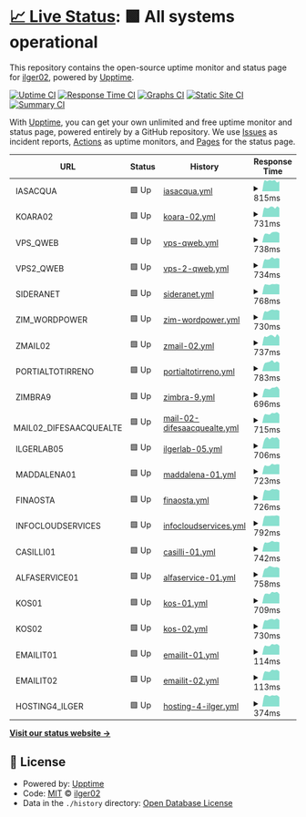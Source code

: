 # [📈 Live Status](https://ilger02.github.io/Uptime): <!--live status--> **🟩 All systems operational**

This repository contains the open-source uptime monitor and status page for [ilger02](https://ilger02.github.io/Uptime), powered by [Upptime](https://github.com/upptime/upptime).

[![Uptime CI](https://github.com/ilger02/Uptime/workflows/Uptime%20CI/badge.svg)](https://github.com/ilger02/Uptime/actions?query=workflow%3A%22Uptime+CI%22)
[![Response Time CI](https://github.com/ilger02/Uptime/workflows/Response%20Time%20CI/badge.svg)](https://github.com/ilger02/Uptime/actions?query=workflow%3A%22Response+Time+CI%22)
[![Graphs CI](https://github.com/ilger02/Uptime/workflows/Graphs%20CI/badge.svg)](https://github.com/ilger02/Uptime/actions?query=workflow%3A%22Graphs+CI%22)
[![Static Site CI](https://github.com/ilger02/Uptime/workflows/Static%20Site%20CI/badge.svg)](https://github.com/ilger02/Uptime/actions?query=workflow%3A%22Static+Site+CI%22)
[![Summary CI](https://github.com/ilger02/Uptime/workflows/Summary%20CI/badge.svg)](https://github.com/ilger02/Uptime/actions?query=workflow%3A%22Summary+CI%22)

With [Upptime](https://upptime.js.org), you can get your own unlimited and free uptime monitor and status page, powered entirely by a GitHub repository. We use [Issues](https://github.com/ilger02/Uptime/issues) as incident reports, [Actions](https://github.com/ilger02/Uptime/actions) as uptime monitors, and [Pages](https://ilger02.github.io/Uptime) for the status page.

<!--start: status pages-->
<!-- This summary is generated by Upptime (https://github.com/upptime/upptime) -->
<!-- Do not edit this manually, your changes will be overwritten -->
<!-- prettier-ignore -->
| URL | Status | History | Response Time | Uptime |
| --- | ------ | ------- | ------------- | ------ |
| <img alt="" src="https://icons.duckduckgo.com/ip3/null.ico" height="13"> IASACQUA | 🟩 Up | [iasacqua.yml](https://github.com/ilger02/Uptime/commits/HEAD/history/iasacqua.yml) | <details><summary><img alt="Response time graph" src="./graphs/iasacqua/response-time-week.png" height="20"> 815ms</summary><br><a href="https://ilger02.github.io/Uptime/history/iasacqua"><img alt="Response time 942" src="https://img.shields.io/endpoint?url=https%3A%2F%2Fraw.githubusercontent.com%2Filger02%2FUptime%2FHEAD%2Fapi%2Fiasacqua%2Fresponse-time.json"></a><br><a href="https://ilger02.github.io/Uptime/history/iasacqua"><img alt="24-hour response time 775" src="https://img.shields.io/endpoint?url=https%3A%2F%2Fraw.githubusercontent.com%2Filger02%2FUptime%2FHEAD%2Fapi%2Fiasacqua%2Fresponse-time-day.json"></a><br><a href="https://ilger02.github.io/Uptime/history/iasacqua"><img alt="7-day response time 815" src="https://img.shields.io/endpoint?url=https%3A%2F%2Fraw.githubusercontent.com%2Filger02%2FUptime%2FHEAD%2Fapi%2Fiasacqua%2Fresponse-time-week.json"></a><br><a href="https://ilger02.github.io/Uptime/history/iasacqua"><img alt="30-day response time 874" src="https://img.shields.io/endpoint?url=https%3A%2F%2Fraw.githubusercontent.com%2Filger02%2FUptime%2FHEAD%2Fapi%2Fiasacqua%2Fresponse-time-month.json"></a><br><a href="https://ilger02.github.io/Uptime/history/iasacqua"><img alt="1-year response time 942" src="https://img.shields.io/endpoint?url=https%3A%2F%2Fraw.githubusercontent.com%2Filger02%2FUptime%2FHEAD%2Fapi%2Fiasacqua%2Fresponse-time-year.json"></a></details> | <details><summary><a href="https://ilger02.github.io/Uptime/history/iasacqua">100.00%</a></summary><a href="https://ilger02.github.io/Uptime/history/iasacqua"><img alt="All-time uptime 99.93%" src="https://img.shields.io/endpoint?url=https%3A%2F%2Fraw.githubusercontent.com%2Filger02%2FUptime%2FHEAD%2Fapi%2Fiasacqua%2Fuptime.json"></a><br><a href="https://ilger02.github.io/Uptime/history/iasacqua"><img alt="24-hour uptime 100.00%" src="https://img.shields.io/endpoint?url=https%3A%2F%2Fraw.githubusercontent.com%2Filger02%2FUptime%2FHEAD%2Fapi%2Fiasacqua%2Fuptime-day.json"></a><br><a href="https://ilger02.github.io/Uptime/history/iasacqua"><img alt="7-day uptime 100.00%" src="https://img.shields.io/endpoint?url=https%3A%2F%2Fraw.githubusercontent.com%2Filger02%2FUptime%2FHEAD%2Fapi%2Fiasacqua%2Fuptime-week.json"></a><br><a href="https://ilger02.github.io/Uptime/history/iasacqua"><img alt="30-day uptime 99.55%" src="https://img.shields.io/endpoint?url=https%3A%2F%2Fraw.githubusercontent.com%2Filger02%2FUptime%2FHEAD%2Fapi%2Fiasacqua%2Fuptime-month.json"></a><br><a href="https://ilger02.github.io/Uptime/history/iasacqua"><img alt="1-year uptime 99.93%" src="https://img.shields.io/endpoint?url=https%3A%2F%2Fraw.githubusercontent.com%2Filger02%2FUptime%2FHEAD%2Fapi%2Fiasacqua%2Fuptime-year.json"></a></details>
| <img alt="" src="https://icons.duckduckgo.com/ip3/null.ico" height="13"> KOARA02 | 🟩 Up | [koara-02.yml](https://github.com/ilger02/Uptime/commits/HEAD/history/koara-02.yml) | <details><summary><img alt="Response time graph" src="./graphs/koara-02/response-time-week.png" height="20"> 731ms</summary><br><a href="https://ilger02.github.io/Uptime/history/koara-02"><img alt="Response time 898" src="https://img.shields.io/endpoint?url=https%3A%2F%2Fraw.githubusercontent.com%2Filger02%2FUptime%2FHEAD%2Fapi%2Fkoara-02%2Fresponse-time.json"></a><br><a href="https://ilger02.github.io/Uptime/history/koara-02"><img alt="24-hour response time 699" src="https://img.shields.io/endpoint?url=https%3A%2F%2Fraw.githubusercontent.com%2Filger02%2FUptime%2FHEAD%2Fapi%2Fkoara-02%2Fresponse-time-day.json"></a><br><a href="https://ilger02.github.io/Uptime/history/koara-02"><img alt="7-day response time 731" src="https://img.shields.io/endpoint?url=https%3A%2F%2Fraw.githubusercontent.com%2Filger02%2FUptime%2FHEAD%2Fapi%2Fkoara-02%2Fresponse-time-week.json"></a><br><a href="https://ilger02.github.io/Uptime/history/koara-02"><img alt="30-day response time 837" src="https://img.shields.io/endpoint?url=https%3A%2F%2Fraw.githubusercontent.com%2Filger02%2FUptime%2FHEAD%2Fapi%2Fkoara-02%2Fresponse-time-month.json"></a><br><a href="https://ilger02.github.io/Uptime/history/koara-02"><img alt="1-year response time 898" src="https://img.shields.io/endpoint?url=https%3A%2F%2Fraw.githubusercontent.com%2Filger02%2FUptime%2FHEAD%2Fapi%2Fkoara-02%2Fresponse-time-year.json"></a></details> | <details><summary><a href="https://ilger02.github.io/Uptime/history/koara-02">100.00%</a></summary><a href="https://ilger02.github.io/Uptime/history/koara-02"><img alt="All-time uptime 99.92%" src="https://img.shields.io/endpoint?url=https%3A%2F%2Fraw.githubusercontent.com%2Filger02%2FUptime%2FHEAD%2Fapi%2Fkoara-02%2Fuptime.json"></a><br><a href="https://ilger02.github.io/Uptime/history/koara-02"><img alt="24-hour uptime 100.00%" src="https://img.shields.io/endpoint?url=https%3A%2F%2Fraw.githubusercontent.com%2Filger02%2FUptime%2FHEAD%2Fapi%2Fkoara-02%2Fuptime-day.json"></a><br><a href="https://ilger02.github.io/Uptime/history/koara-02"><img alt="7-day uptime 100.00%" src="https://img.shields.io/endpoint?url=https%3A%2F%2Fraw.githubusercontent.com%2Filger02%2FUptime%2FHEAD%2Fapi%2Fkoara-02%2Fuptime-week.json"></a><br><a href="https://ilger02.github.io/Uptime/history/koara-02"><img alt="30-day uptime 99.55%" src="https://img.shields.io/endpoint?url=https%3A%2F%2Fraw.githubusercontent.com%2Filger02%2FUptime%2FHEAD%2Fapi%2Fkoara-02%2Fuptime-month.json"></a><br><a href="https://ilger02.github.io/Uptime/history/koara-02"><img alt="1-year uptime 99.92%" src="https://img.shields.io/endpoint?url=https%3A%2F%2Fraw.githubusercontent.com%2Filger02%2FUptime%2FHEAD%2Fapi%2Fkoara-02%2Fuptime-year.json"></a></details>
| <img alt="" src="https://icons.duckduckgo.com/ip3/null.ico" height="13"> VPS_QWEB | 🟩 Up | [vps-qweb.yml](https://github.com/ilger02/Uptime/commits/HEAD/history/vps-qweb.yml) | <details><summary><img alt="Response time graph" src="./graphs/vps-qweb/response-time-week.png" height="20"> 738ms</summary><br><a href="https://ilger02.github.io/Uptime/history/vps-qweb"><img alt="Response time 1011" src="https://img.shields.io/endpoint?url=https%3A%2F%2Fraw.githubusercontent.com%2Filger02%2FUptime%2FHEAD%2Fapi%2Fvps-qweb%2Fresponse-time.json"></a><br><a href="https://ilger02.github.io/Uptime/history/vps-qweb"><img alt="24-hour response time 727" src="https://img.shields.io/endpoint?url=https%3A%2F%2Fraw.githubusercontent.com%2Filger02%2FUptime%2FHEAD%2Fapi%2Fvps-qweb%2Fresponse-time-day.json"></a><br><a href="https://ilger02.github.io/Uptime/history/vps-qweb"><img alt="7-day response time 738" src="https://img.shields.io/endpoint?url=https%3A%2F%2Fraw.githubusercontent.com%2Filger02%2FUptime%2FHEAD%2Fapi%2Fvps-qweb%2Fresponse-time-week.json"></a><br><a href="https://ilger02.github.io/Uptime/history/vps-qweb"><img alt="30-day response time 849" src="https://img.shields.io/endpoint?url=https%3A%2F%2Fraw.githubusercontent.com%2Filger02%2FUptime%2FHEAD%2Fapi%2Fvps-qweb%2Fresponse-time-month.json"></a><br><a href="https://ilger02.github.io/Uptime/history/vps-qweb"><img alt="1-year response time 1011" src="https://img.shields.io/endpoint?url=https%3A%2F%2Fraw.githubusercontent.com%2Filger02%2FUptime%2FHEAD%2Fapi%2Fvps-qweb%2Fresponse-time-year.json"></a></details> | <details><summary><a href="https://ilger02.github.io/Uptime/history/vps-qweb">100.00%</a></summary><a href="https://ilger02.github.io/Uptime/history/vps-qweb"><img alt="All-time uptime 99.91%" src="https://img.shields.io/endpoint?url=https%3A%2F%2Fraw.githubusercontent.com%2Filger02%2FUptime%2FHEAD%2Fapi%2Fvps-qweb%2Fuptime.json"></a><br><a href="https://ilger02.github.io/Uptime/history/vps-qweb"><img alt="24-hour uptime 100.00%" src="https://img.shields.io/endpoint?url=https%3A%2F%2Fraw.githubusercontent.com%2Filger02%2FUptime%2FHEAD%2Fapi%2Fvps-qweb%2Fuptime-day.json"></a><br><a href="https://ilger02.github.io/Uptime/history/vps-qweb"><img alt="7-day uptime 100.00%" src="https://img.shields.io/endpoint?url=https%3A%2F%2Fraw.githubusercontent.com%2Filger02%2FUptime%2FHEAD%2Fapi%2Fvps-qweb%2Fuptime-week.json"></a><br><a href="https://ilger02.github.io/Uptime/history/vps-qweb"><img alt="30-day uptime 99.55%" src="https://img.shields.io/endpoint?url=https%3A%2F%2Fraw.githubusercontent.com%2Filger02%2FUptime%2FHEAD%2Fapi%2Fvps-qweb%2Fuptime-month.json"></a><br><a href="https://ilger02.github.io/Uptime/history/vps-qweb"><img alt="1-year uptime 99.91%" src="https://img.shields.io/endpoint?url=https%3A%2F%2Fraw.githubusercontent.com%2Filger02%2FUptime%2FHEAD%2Fapi%2Fvps-qweb%2Fuptime-year.json"></a></details>
| <img alt="" src="https://icons.duckduckgo.com/ip3/null.ico" height="13"> VPS2_QWEB | 🟩 Up | [vps-2-qweb.yml](https://github.com/ilger02/Uptime/commits/HEAD/history/vps-2-qweb.yml) | <details><summary><img alt="Response time graph" src="./graphs/vps-2-qweb/response-time-week.png" height="20"> 734ms</summary><br><a href="https://ilger02.github.io/Uptime/history/vps-2-qweb"><img alt="Response time 952" src="https://img.shields.io/endpoint?url=https%3A%2F%2Fraw.githubusercontent.com%2Filger02%2FUptime%2FHEAD%2Fapi%2Fvps-2-qweb%2Fresponse-time.json"></a><br><a href="https://ilger02.github.io/Uptime/history/vps-2-qweb"><img alt="24-hour response time 737" src="https://img.shields.io/endpoint?url=https%3A%2F%2Fraw.githubusercontent.com%2Filger02%2FUptime%2FHEAD%2Fapi%2Fvps-2-qweb%2Fresponse-time-day.json"></a><br><a href="https://ilger02.github.io/Uptime/history/vps-2-qweb"><img alt="7-day response time 734" src="https://img.shields.io/endpoint?url=https%3A%2F%2Fraw.githubusercontent.com%2Filger02%2FUptime%2FHEAD%2Fapi%2Fvps-2-qweb%2Fresponse-time-week.json"></a><br><a href="https://ilger02.github.io/Uptime/history/vps-2-qweb"><img alt="30-day response time 814" src="https://img.shields.io/endpoint?url=https%3A%2F%2Fraw.githubusercontent.com%2Filger02%2FUptime%2FHEAD%2Fapi%2Fvps-2-qweb%2Fresponse-time-month.json"></a><br><a href="https://ilger02.github.io/Uptime/history/vps-2-qweb"><img alt="1-year response time 952" src="https://img.shields.io/endpoint?url=https%3A%2F%2Fraw.githubusercontent.com%2Filger02%2FUptime%2FHEAD%2Fapi%2Fvps-2-qweb%2Fresponse-time-year.json"></a></details> | <details><summary><a href="https://ilger02.github.io/Uptime/history/vps-2-qweb">100.00%</a></summary><a href="https://ilger02.github.io/Uptime/history/vps-2-qweb"><img alt="All-time uptime 99.93%" src="https://img.shields.io/endpoint?url=https%3A%2F%2Fraw.githubusercontent.com%2Filger02%2FUptime%2FHEAD%2Fapi%2Fvps-2-qweb%2Fuptime.json"></a><br><a href="https://ilger02.github.io/Uptime/history/vps-2-qweb"><img alt="24-hour uptime 100.00%" src="https://img.shields.io/endpoint?url=https%3A%2F%2Fraw.githubusercontent.com%2Filger02%2FUptime%2FHEAD%2Fapi%2Fvps-2-qweb%2Fuptime-day.json"></a><br><a href="https://ilger02.github.io/Uptime/history/vps-2-qweb"><img alt="7-day uptime 100.00%" src="https://img.shields.io/endpoint?url=https%3A%2F%2Fraw.githubusercontent.com%2Filger02%2FUptime%2FHEAD%2Fapi%2Fvps-2-qweb%2Fuptime-week.json"></a><br><a href="https://ilger02.github.io/Uptime/history/vps-2-qweb"><img alt="30-day uptime 99.55%" src="https://img.shields.io/endpoint?url=https%3A%2F%2Fraw.githubusercontent.com%2Filger02%2FUptime%2FHEAD%2Fapi%2Fvps-2-qweb%2Fuptime-month.json"></a><br><a href="https://ilger02.github.io/Uptime/history/vps-2-qweb"><img alt="1-year uptime 99.93%" src="https://img.shields.io/endpoint?url=https%3A%2F%2Fraw.githubusercontent.com%2Filger02%2FUptime%2FHEAD%2Fapi%2Fvps-2-qweb%2Fuptime-year.json"></a></details>
| <img alt="" src="https://icons.duckduckgo.com/ip3/null.ico" height="13"> SIDERANET | 🟩 Up | [sideranet.yml](https://github.com/ilger02/Uptime/commits/HEAD/history/sideranet.yml) | <details><summary><img alt="Response time graph" src="./graphs/sideranet/response-time-week.png" height="20"> 768ms</summary><br><a href="https://ilger02.github.io/Uptime/history/sideranet"><img alt="Response time 907" src="https://img.shields.io/endpoint?url=https%3A%2F%2Fraw.githubusercontent.com%2Filger02%2FUptime%2FHEAD%2Fapi%2Fsideranet%2Fresponse-time.json"></a><br><a href="https://ilger02.github.io/Uptime/history/sideranet"><img alt="24-hour response time 751" src="https://img.shields.io/endpoint?url=https%3A%2F%2Fraw.githubusercontent.com%2Filger02%2FUptime%2FHEAD%2Fapi%2Fsideranet%2Fresponse-time-day.json"></a><br><a href="https://ilger02.github.io/Uptime/history/sideranet"><img alt="7-day response time 768" src="https://img.shields.io/endpoint?url=https%3A%2F%2Fraw.githubusercontent.com%2Filger02%2FUptime%2FHEAD%2Fapi%2Fsideranet%2Fresponse-time-week.json"></a><br><a href="https://ilger02.github.io/Uptime/history/sideranet"><img alt="30-day response time 905" src="https://img.shields.io/endpoint?url=https%3A%2F%2Fraw.githubusercontent.com%2Filger02%2FUptime%2FHEAD%2Fapi%2Fsideranet%2Fresponse-time-month.json"></a><br><a href="https://ilger02.github.io/Uptime/history/sideranet"><img alt="1-year response time 907" src="https://img.shields.io/endpoint?url=https%3A%2F%2Fraw.githubusercontent.com%2Filger02%2FUptime%2FHEAD%2Fapi%2Fsideranet%2Fresponse-time-year.json"></a></details> | <details><summary><a href="https://ilger02.github.io/Uptime/history/sideranet">100.00%</a></summary><a href="https://ilger02.github.io/Uptime/history/sideranet"><img alt="All-time uptime 99.98%" src="https://img.shields.io/endpoint?url=https%3A%2F%2Fraw.githubusercontent.com%2Filger02%2FUptime%2FHEAD%2Fapi%2Fsideranet%2Fuptime.json"></a><br><a href="https://ilger02.github.io/Uptime/history/sideranet"><img alt="24-hour uptime 100.00%" src="https://img.shields.io/endpoint?url=https%3A%2F%2Fraw.githubusercontent.com%2Filger02%2FUptime%2FHEAD%2Fapi%2Fsideranet%2Fuptime-day.json"></a><br><a href="https://ilger02.github.io/Uptime/history/sideranet"><img alt="7-day uptime 100.00%" src="https://img.shields.io/endpoint?url=https%3A%2F%2Fraw.githubusercontent.com%2Filger02%2FUptime%2FHEAD%2Fapi%2Fsideranet%2Fuptime-week.json"></a><br><a href="https://ilger02.github.io/Uptime/history/sideranet"><img alt="30-day uptime 99.89%" src="https://img.shields.io/endpoint?url=https%3A%2F%2Fraw.githubusercontent.com%2Filger02%2FUptime%2FHEAD%2Fapi%2Fsideranet%2Fuptime-month.json"></a><br><a href="https://ilger02.github.io/Uptime/history/sideranet"><img alt="1-year uptime 99.98%" src="https://img.shields.io/endpoint?url=https%3A%2F%2Fraw.githubusercontent.com%2Filger02%2FUptime%2FHEAD%2Fapi%2Fsideranet%2Fuptime-year.json"></a></details>
| <img alt="" src="https://icons.duckduckgo.com/ip3/null.ico" height="13"> ZIM_WORDPOWER | 🟩 Up | [zim-wordpower.yml](https://github.com/ilger02/Uptime/commits/HEAD/history/zim-wordpower.yml) | <details><summary><img alt="Response time graph" src="./graphs/zim-wordpower/response-time-week.png" height="20"> 730ms</summary><br><a href="https://ilger02.github.io/Uptime/history/zim-wordpower"><img alt="Response time 874" src="https://img.shields.io/endpoint?url=https%3A%2F%2Fraw.githubusercontent.com%2Filger02%2FUptime%2FHEAD%2Fapi%2Fzim-wordpower%2Fresponse-time.json"></a><br><a href="https://ilger02.github.io/Uptime/history/zim-wordpower"><img alt="24-hour response time 709" src="https://img.shields.io/endpoint?url=https%3A%2F%2Fraw.githubusercontent.com%2Filger02%2FUptime%2FHEAD%2Fapi%2Fzim-wordpower%2Fresponse-time-day.json"></a><br><a href="https://ilger02.github.io/Uptime/history/zim-wordpower"><img alt="7-day response time 730" src="https://img.shields.io/endpoint?url=https%3A%2F%2Fraw.githubusercontent.com%2Filger02%2FUptime%2FHEAD%2Fapi%2Fzim-wordpower%2Fresponse-time-week.json"></a><br><a href="https://ilger02.github.io/Uptime/history/zim-wordpower"><img alt="30-day response time 798" src="https://img.shields.io/endpoint?url=https%3A%2F%2Fraw.githubusercontent.com%2Filger02%2FUptime%2FHEAD%2Fapi%2Fzim-wordpower%2Fresponse-time-month.json"></a><br><a href="https://ilger02.github.io/Uptime/history/zim-wordpower"><img alt="1-year response time 874" src="https://img.shields.io/endpoint?url=https%3A%2F%2Fraw.githubusercontent.com%2Filger02%2FUptime%2FHEAD%2Fapi%2Fzim-wordpower%2Fresponse-time-year.json"></a></details> | <details><summary><a href="https://ilger02.github.io/Uptime/history/zim-wordpower">100.00%</a></summary><a href="https://ilger02.github.io/Uptime/history/zim-wordpower"><img alt="All-time uptime 99.96%" src="https://img.shields.io/endpoint?url=https%3A%2F%2Fraw.githubusercontent.com%2Filger02%2FUptime%2FHEAD%2Fapi%2Fzim-wordpower%2Fuptime.json"></a><br><a href="https://ilger02.github.io/Uptime/history/zim-wordpower"><img alt="24-hour uptime 100.00%" src="https://img.shields.io/endpoint?url=https%3A%2F%2Fraw.githubusercontent.com%2Filger02%2FUptime%2FHEAD%2Fapi%2Fzim-wordpower%2Fuptime-day.json"></a><br><a href="https://ilger02.github.io/Uptime/history/zim-wordpower"><img alt="7-day uptime 100.00%" src="https://img.shields.io/endpoint?url=https%3A%2F%2Fraw.githubusercontent.com%2Filger02%2FUptime%2FHEAD%2Fapi%2Fzim-wordpower%2Fuptime-week.json"></a><br><a href="https://ilger02.github.io/Uptime/history/zim-wordpower"><img alt="30-day uptime 100.00%" src="https://img.shields.io/endpoint?url=https%3A%2F%2Fraw.githubusercontent.com%2Filger02%2FUptime%2FHEAD%2Fapi%2Fzim-wordpower%2Fuptime-month.json"></a><br><a href="https://ilger02.github.io/Uptime/history/zim-wordpower"><img alt="1-year uptime 99.96%" src="https://img.shields.io/endpoint?url=https%3A%2F%2Fraw.githubusercontent.com%2Filger02%2FUptime%2FHEAD%2Fapi%2Fzim-wordpower%2Fuptime-year.json"></a></details>
| <img alt="" src="https://icons.duckduckgo.com/ip3/null.ico" height="13"> ZMAIL02 | 🟩 Up | [zmail-02.yml](https://github.com/ilger02/Uptime/commits/HEAD/history/zmail-02.yml) | <details><summary><img alt="Response time graph" src="./graphs/zmail-02/response-time-week.png" height="20"> 737ms</summary><br><a href="https://ilger02.github.io/Uptime/history/zmail-02"><img alt="Response time 880" src="https://img.shields.io/endpoint?url=https%3A%2F%2Fraw.githubusercontent.com%2Filger02%2FUptime%2FHEAD%2Fapi%2Fzmail-02%2Fresponse-time.json"></a><br><a href="https://ilger02.github.io/Uptime/history/zmail-02"><img alt="24-hour response time 675" src="https://img.shields.io/endpoint?url=https%3A%2F%2Fraw.githubusercontent.com%2Filger02%2FUptime%2FHEAD%2Fapi%2Fzmail-02%2Fresponse-time-day.json"></a><br><a href="https://ilger02.github.io/Uptime/history/zmail-02"><img alt="7-day response time 737" src="https://img.shields.io/endpoint?url=https%3A%2F%2Fraw.githubusercontent.com%2Filger02%2FUptime%2FHEAD%2Fapi%2Fzmail-02%2Fresponse-time-week.json"></a><br><a href="https://ilger02.github.io/Uptime/history/zmail-02"><img alt="30-day response time 823" src="https://img.shields.io/endpoint?url=https%3A%2F%2Fraw.githubusercontent.com%2Filger02%2FUptime%2FHEAD%2Fapi%2Fzmail-02%2Fresponse-time-month.json"></a><br><a href="https://ilger02.github.io/Uptime/history/zmail-02"><img alt="1-year response time 880" src="https://img.shields.io/endpoint?url=https%3A%2F%2Fraw.githubusercontent.com%2Filger02%2FUptime%2FHEAD%2Fapi%2Fzmail-02%2Fresponse-time-year.json"></a></details> | <details><summary><a href="https://ilger02.github.io/Uptime/history/zmail-02">100.00%</a></summary><a href="https://ilger02.github.io/Uptime/history/zmail-02"><img alt="All-time uptime 99.91%" src="https://img.shields.io/endpoint?url=https%3A%2F%2Fraw.githubusercontent.com%2Filger02%2FUptime%2FHEAD%2Fapi%2Fzmail-02%2Fuptime.json"></a><br><a href="https://ilger02.github.io/Uptime/history/zmail-02"><img alt="24-hour uptime 100.00%" src="https://img.shields.io/endpoint?url=https%3A%2F%2Fraw.githubusercontent.com%2Filger02%2FUptime%2FHEAD%2Fapi%2Fzmail-02%2Fuptime-day.json"></a><br><a href="https://ilger02.github.io/Uptime/history/zmail-02"><img alt="7-day uptime 100.00%" src="https://img.shields.io/endpoint?url=https%3A%2F%2Fraw.githubusercontent.com%2Filger02%2FUptime%2FHEAD%2Fapi%2Fzmail-02%2Fuptime-week.json"></a><br><a href="https://ilger02.github.io/Uptime/history/zmail-02"><img alt="30-day uptime 99.56%" src="https://img.shields.io/endpoint?url=https%3A%2F%2Fraw.githubusercontent.com%2Filger02%2FUptime%2FHEAD%2Fapi%2Fzmail-02%2Fuptime-month.json"></a><br><a href="https://ilger02.github.io/Uptime/history/zmail-02"><img alt="1-year uptime 99.91%" src="https://img.shields.io/endpoint?url=https%3A%2F%2Fraw.githubusercontent.com%2Filger02%2FUptime%2FHEAD%2Fapi%2Fzmail-02%2Fuptime-year.json"></a></details>
| <img alt="" src="https://icons.duckduckgo.com/ip3/null.ico" height="13"> PORTIALTOTIRRENO | 🟩 Up | [portialtotirreno.yml](https://github.com/ilger02/Uptime/commits/HEAD/history/portialtotirreno.yml) | <details><summary><img alt="Response time graph" src="./graphs/portialtotirreno/response-time-week.png" height="20"> 783ms</summary><br><a href="https://ilger02.github.io/Uptime/history/portialtotirreno"><img alt="Response time 875" src="https://img.shields.io/endpoint?url=https%3A%2F%2Fraw.githubusercontent.com%2Filger02%2FUptime%2FHEAD%2Fapi%2Fportialtotirreno%2Fresponse-time.json"></a><br><a href="https://ilger02.github.io/Uptime/history/portialtotirreno"><img alt="24-hour response time 712" src="https://img.shields.io/endpoint?url=https%3A%2F%2Fraw.githubusercontent.com%2Filger02%2FUptime%2FHEAD%2Fapi%2Fportialtotirreno%2Fresponse-time-day.json"></a><br><a href="https://ilger02.github.io/Uptime/history/portialtotirreno"><img alt="7-day response time 783" src="https://img.shields.io/endpoint?url=https%3A%2F%2Fraw.githubusercontent.com%2Filger02%2FUptime%2FHEAD%2Fapi%2Fportialtotirreno%2Fresponse-time-week.json"></a><br><a href="https://ilger02.github.io/Uptime/history/portialtotirreno"><img alt="30-day response time 836" src="https://img.shields.io/endpoint?url=https%3A%2F%2Fraw.githubusercontent.com%2Filger02%2FUptime%2FHEAD%2Fapi%2Fportialtotirreno%2Fresponse-time-month.json"></a><br><a href="https://ilger02.github.io/Uptime/history/portialtotirreno"><img alt="1-year response time 875" src="https://img.shields.io/endpoint?url=https%3A%2F%2Fraw.githubusercontent.com%2Filger02%2FUptime%2FHEAD%2Fapi%2Fportialtotirreno%2Fresponse-time-year.json"></a></details> | <details><summary><a href="https://ilger02.github.io/Uptime/history/portialtotirreno">100.00%</a></summary><a href="https://ilger02.github.io/Uptime/history/portialtotirreno"><img alt="All-time uptime 99.93%" src="https://img.shields.io/endpoint?url=https%3A%2F%2Fraw.githubusercontent.com%2Filger02%2FUptime%2FHEAD%2Fapi%2Fportialtotirreno%2Fuptime.json"></a><br><a href="https://ilger02.github.io/Uptime/history/portialtotirreno"><img alt="24-hour uptime 100.00%" src="https://img.shields.io/endpoint?url=https%3A%2F%2Fraw.githubusercontent.com%2Filger02%2FUptime%2FHEAD%2Fapi%2Fportialtotirreno%2Fuptime-day.json"></a><br><a href="https://ilger02.github.io/Uptime/history/portialtotirreno"><img alt="7-day uptime 100.00%" src="https://img.shields.io/endpoint?url=https%3A%2F%2Fraw.githubusercontent.com%2Filger02%2FUptime%2FHEAD%2Fapi%2Fportialtotirreno%2Fuptime-week.json"></a><br><a href="https://ilger02.github.io/Uptime/history/portialtotirreno"><img alt="30-day uptime 99.56%" src="https://img.shields.io/endpoint?url=https%3A%2F%2Fraw.githubusercontent.com%2Filger02%2FUptime%2FHEAD%2Fapi%2Fportialtotirreno%2Fuptime-month.json"></a><br><a href="https://ilger02.github.io/Uptime/history/portialtotirreno"><img alt="1-year uptime 99.93%" src="https://img.shields.io/endpoint?url=https%3A%2F%2Fraw.githubusercontent.com%2Filger02%2FUptime%2FHEAD%2Fapi%2Fportialtotirreno%2Fuptime-year.json"></a></details>
| <img alt="" src="https://icons.duckduckgo.com/ip3/null.ico" height="13"> ZIMBRA9 | 🟩 Up | [zimbra-9.yml](https://github.com/ilger02/Uptime/commits/HEAD/history/zimbra-9.yml) | <details><summary><img alt="Response time graph" src="./graphs/zimbra-9/response-time-week.png" height="20"> 696ms</summary><br><a href="https://ilger02.github.io/Uptime/history/zimbra-9"><img alt="Response time 839" src="https://img.shields.io/endpoint?url=https%3A%2F%2Fraw.githubusercontent.com%2Filger02%2FUptime%2FHEAD%2Fapi%2Fzimbra-9%2Fresponse-time.json"></a><br><a href="https://ilger02.github.io/Uptime/history/zimbra-9"><img alt="24-hour response time 611" src="https://img.shields.io/endpoint?url=https%3A%2F%2Fraw.githubusercontent.com%2Filger02%2FUptime%2FHEAD%2Fapi%2Fzimbra-9%2Fresponse-time-day.json"></a><br><a href="https://ilger02.github.io/Uptime/history/zimbra-9"><img alt="7-day response time 696" src="https://img.shields.io/endpoint?url=https%3A%2F%2Fraw.githubusercontent.com%2Filger02%2FUptime%2FHEAD%2Fapi%2Fzimbra-9%2Fresponse-time-week.json"></a><br><a href="https://ilger02.github.io/Uptime/history/zimbra-9"><img alt="30-day response time 825" src="https://img.shields.io/endpoint?url=https%3A%2F%2Fraw.githubusercontent.com%2Filger02%2FUptime%2FHEAD%2Fapi%2Fzimbra-9%2Fresponse-time-month.json"></a><br><a href="https://ilger02.github.io/Uptime/history/zimbra-9"><img alt="1-year response time 839" src="https://img.shields.io/endpoint?url=https%3A%2F%2Fraw.githubusercontent.com%2Filger02%2FUptime%2FHEAD%2Fapi%2Fzimbra-9%2Fresponse-time-year.json"></a></details> | <details><summary><a href="https://ilger02.github.io/Uptime/history/zimbra-9">100.00%</a></summary><a href="https://ilger02.github.io/Uptime/history/zimbra-9"><img alt="All-time uptime 99.98%" src="https://img.shields.io/endpoint?url=https%3A%2F%2Fraw.githubusercontent.com%2Filger02%2FUptime%2FHEAD%2Fapi%2Fzimbra-9%2Fuptime.json"></a><br><a href="https://ilger02.github.io/Uptime/history/zimbra-9"><img alt="24-hour uptime 100.00%" src="https://img.shields.io/endpoint?url=https%3A%2F%2Fraw.githubusercontent.com%2Filger02%2FUptime%2FHEAD%2Fapi%2Fzimbra-9%2Fuptime-day.json"></a><br><a href="https://ilger02.github.io/Uptime/history/zimbra-9"><img alt="7-day uptime 100.00%" src="https://img.shields.io/endpoint?url=https%3A%2F%2Fraw.githubusercontent.com%2Filger02%2FUptime%2FHEAD%2Fapi%2Fzimbra-9%2Fuptime-week.json"></a><br><a href="https://ilger02.github.io/Uptime/history/zimbra-9"><img alt="30-day uptime 99.95%" src="https://img.shields.io/endpoint?url=https%3A%2F%2Fraw.githubusercontent.com%2Filger02%2FUptime%2FHEAD%2Fapi%2Fzimbra-9%2Fuptime-month.json"></a><br><a href="https://ilger02.github.io/Uptime/history/zimbra-9"><img alt="1-year uptime 99.98%" src="https://img.shields.io/endpoint?url=https%3A%2F%2Fraw.githubusercontent.com%2Filger02%2FUptime%2FHEAD%2Fapi%2Fzimbra-9%2Fuptime-year.json"></a></details>
| <img alt="" src="https://icons.duckduckgo.com/ip3/null.ico" height="13"> MAIL02_DIFESAACQUEALTE | 🟩 Up | [mail-02-difesaacquealte.yml](https://github.com/ilger02/Uptime/commits/HEAD/history/mail-02-difesaacquealte.yml) | <details><summary><img alt="Response time graph" src="./graphs/mail-02-difesaacquealte/response-time-week.png" height="20"> 715ms</summary><br><a href="https://ilger02.github.io/Uptime/history/mail-02-difesaacquealte"><img alt="Response time 916" src="https://img.shields.io/endpoint?url=https%3A%2F%2Fraw.githubusercontent.com%2Filger02%2FUptime%2FHEAD%2Fapi%2Fmail-02-difesaacquealte%2Fresponse-time.json"></a><br><a href="https://ilger02.github.io/Uptime/history/mail-02-difesaacquealte"><img alt="24-hour response time 672" src="https://img.shields.io/endpoint?url=https%3A%2F%2Fraw.githubusercontent.com%2Filger02%2FUptime%2FHEAD%2Fapi%2Fmail-02-difesaacquealte%2Fresponse-time-day.json"></a><br><a href="https://ilger02.github.io/Uptime/history/mail-02-difesaacquealte"><img alt="7-day response time 715" src="https://img.shields.io/endpoint?url=https%3A%2F%2Fraw.githubusercontent.com%2Filger02%2FUptime%2FHEAD%2Fapi%2Fmail-02-difesaacquealte%2Fresponse-time-week.json"></a><br><a href="https://ilger02.github.io/Uptime/history/mail-02-difesaacquealte"><img alt="30-day response time 823" src="https://img.shields.io/endpoint?url=https%3A%2F%2Fraw.githubusercontent.com%2Filger02%2FUptime%2FHEAD%2Fapi%2Fmail-02-difesaacquealte%2Fresponse-time-month.json"></a><br><a href="https://ilger02.github.io/Uptime/history/mail-02-difesaacquealte"><img alt="1-year response time 916" src="https://img.shields.io/endpoint?url=https%3A%2F%2Fraw.githubusercontent.com%2Filger02%2FUptime%2FHEAD%2Fapi%2Fmail-02-difesaacquealte%2Fresponse-time-year.json"></a></details> | <details><summary><a href="https://ilger02.github.io/Uptime/history/mail-02-difesaacquealte">100.00%</a></summary><a href="https://ilger02.github.io/Uptime/history/mail-02-difesaacquealte"><img alt="All-time uptime 99.91%" src="https://img.shields.io/endpoint?url=https%3A%2F%2Fraw.githubusercontent.com%2Filger02%2FUptime%2FHEAD%2Fapi%2Fmail-02-difesaacquealte%2Fuptime.json"></a><br><a href="https://ilger02.github.io/Uptime/history/mail-02-difesaacquealte"><img alt="24-hour uptime 100.00%" src="https://img.shields.io/endpoint?url=https%3A%2F%2Fraw.githubusercontent.com%2Filger02%2FUptime%2FHEAD%2Fapi%2Fmail-02-difesaacquealte%2Fuptime-day.json"></a><br><a href="https://ilger02.github.io/Uptime/history/mail-02-difesaacquealte"><img alt="7-day uptime 100.00%" src="https://img.shields.io/endpoint?url=https%3A%2F%2Fraw.githubusercontent.com%2Filger02%2FUptime%2FHEAD%2Fapi%2Fmail-02-difesaacquealte%2Fuptime-week.json"></a><br><a href="https://ilger02.github.io/Uptime/history/mail-02-difesaacquealte"><img alt="30-day uptime 99.56%" src="https://img.shields.io/endpoint?url=https%3A%2F%2Fraw.githubusercontent.com%2Filger02%2FUptime%2FHEAD%2Fapi%2Fmail-02-difesaacquealte%2Fuptime-month.json"></a><br><a href="https://ilger02.github.io/Uptime/history/mail-02-difesaacquealte"><img alt="1-year uptime 99.91%" src="https://img.shields.io/endpoint?url=https%3A%2F%2Fraw.githubusercontent.com%2Filger02%2FUptime%2FHEAD%2Fapi%2Fmail-02-difesaacquealte%2Fuptime-year.json"></a></details>
| <img alt="" src="https://icons.duckduckgo.com/ip3/null.ico" height="13"> ILGERLAB05 | 🟩 Up | [ilgerlab-05.yml](https://github.com/ilger02/Uptime/commits/HEAD/history/ilgerlab-05.yml) | <details><summary><img alt="Response time graph" src="./graphs/ilgerlab-05/response-time-week.png" height="20"> 706ms</summary><br><a href="https://ilger02.github.io/Uptime/history/ilgerlab-05"><img alt="Response time 824" src="https://img.shields.io/endpoint?url=https%3A%2F%2Fraw.githubusercontent.com%2Filger02%2FUptime%2FHEAD%2Fapi%2Filgerlab-05%2Fresponse-time.json"></a><br><a href="https://ilger02.github.io/Uptime/history/ilgerlab-05"><img alt="24-hour response time 593" src="https://img.shields.io/endpoint?url=https%3A%2F%2Fraw.githubusercontent.com%2Filger02%2FUptime%2FHEAD%2Fapi%2Filgerlab-05%2Fresponse-time-day.json"></a><br><a href="https://ilger02.github.io/Uptime/history/ilgerlab-05"><img alt="7-day response time 706" src="https://img.shields.io/endpoint?url=https%3A%2F%2Fraw.githubusercontent.com%2Filger02%2FUptime%2FHEAD%2Fapi%2Filgerlab-05%2Fresponse-time-week.json"></a><br><a href="https://ilger02.github.io/Uptime/history/ilgerlab-05"><img alt="30-day response time 854" src="https://img.shields.io/endpoint?url=https%3A%2F%2Fraw.githubusercontent.com%2Filger02%2FUptime%2FHEAD%2Fapi%2Filgerlab-05%2Fresponse-time-month.json"></a><br><a href="https://ilger02.github.io/Uptime/history/ilgerlab-05"><img alt="1-year response time 824" src="https://img.shields.io/endpoint?url=https%3A%2F%2Fraw.githubusercontent.com%2Filger02%2FUptime%2FHEAD%2Fapi%2Filgerlab-05%2Fresponse-time-year.json"></a></details> | <details><summary><a href="https://ilger02.github.io/Uptime/history/ilgerlab-05">100.00%</a></summary><a href="https://ilger02.github.io/Uptime/history/ilgerlab-05"><img alt="All-time uptime 99.96%" src="https://img.shields.io/endpoint?url=https%3A%2F%2Fraw.githubusercontent.com%2Filger02%2FUptime%2FHEAD%2Fapi%2Filgerlab-05%2Fuptime.json"></a><br><a href="https://ilger02.github.io/Uptime/history/ilgerlab-05"><img alt="24-hour uptime 100.00%" src="https://img.shields.io/endpoint?url=https%3A%2F%2Fraw.githubusercontent.com%2Filger02%2FUptime%2FHEAD%2Fapi%2Filgerlab-05%2Fuptime-day.json"></a><br><a href="https://ilger02.github.io/Uptime/history/ilgerlab-05"><img alt="7-day uptime 100.00%" src="https://img.shields.io/endpoint?url=https%3A%2F%2Fraw.githubusercontent.com%2Filger02%2FUptime%2FHEAD%2Fapi%2Filgerlab-05%2Fuptime-week.json"></a><br><a href="https://ilger02.github.io/Uptime/history/ilgerlab-05"><img alt="30-day uptime 100.00%" src="https://img.shields.io/endpoint?url=https%3A%2F%2Fraw.githubusercontent.com%2Filger02%2FUptime%2FHEAD%2Fapi%2Filgerlab-05%2Fuptime-month.json"></a><br><a href="https://ilger02.github.io/Uptime/history/ilgerlab-05"><img alt="1-year uptime 99.96%" src="https://img.shields.io/endpoint?url=https%3A%2F%2Fraw.githubusercontent.com%2Filger02%2FUptime%2FHEAD%2Fapi%2Filgerlab-05%2Fuptime-year.json"></a></details>
| <img alt="" src="https://icons.duckduckgo.com/ip3/null.ico" height="13"> MADDALENA01 | 🟩 Up | [maddalena-01.yml](https://github.com/ilger02/Uptime/commits/HEAD/history/maddalena-01.yml) | <details><summary><img alt="Response time graph" src="./graphs/maddalena-01/response-time-week.png" height="20"> 723ms</summary><br><a href="https://ilger02.github.io/Uptime/history/maddalena-01"><img alt="Response time 861" src="https://img.shields.io/endpoint?url=https%3A%2F%2Fraw.githubusercontent.com%2Filger02%2FUptime%2FHEAD%2Fapi%2Fmaddalena-01%2Fresponse-time.json"></a><br><a href="https://ilger02.github.io/Uptime/history/maddalena-01"><img alt="24-hour response time 760" src="https://img.shields.io/endpoint?url=https%3A%2F%2Fraw.githubusercontent.com%2Filger02%2FUptime%2FHEAD%2Fapi%2Fmaddalena-01%2Fresponse-time-day.json"></a><br><a href="https://ilger02.github.io/Uptime/history/maddalena-01"><img alt="7-day response time 723" src="https://img.shields.io/endpoint?url=https%3A%2F%2Fraw.githubusercontent.com%2Filger02%2FUptime%2FHEAD%2Fapi%2Fmaddalena-01%2Fresponse-time-week.json"></a><br><a href="https://ilger02.github.io/Uptime/history/maddalena-01"><img alt="30-day response time 813" src="https://img.shields.io/endpoint?url=https%3A%2F%2Fraw.githubusercontent.com%2Filger02%2FUptime%2FHEAD%2Fapi%2Fmaddalena-01%2Fresponse-time-month.json"></a><br><a href="https://ilger02.github.io/Uptime/history/maddalena-01"><img alt="1-year response time 861" src="https://img.shields.io/endpoint?url=https%3A%2F%2Fraw.githubusercontent.com%2Filger02%2FUptime%2FHEAD%2Fapi%2Fmaddalena-01%2Fresponse-time-year.json"></a></details> | <details><summary><a href="https://ilger02.github.io/Uptime/history/maddalena-01">100.00%</a></summary><a href="https://ilger02.github.io/Uptime/history/maddalena-01"><img alt="All-time uptime 99.92%" src="https://img.shields.io/endpoint?url=https%3A%2F%2Fraw.githubusercontent.com%2Filger02%2FUptime%2FHEAD%2Fapi%2Fmaddalena-01%2Fuptime.json"></a><br><a href="https://ilger02.github.io/Uptime/history/maddalena-01"><img alt="24-hour uptime 100.00%" src="https://img.shields.io/endpoint?url=https%3A%2F%2Fraw.githubusercontent.com%2Filger02%2FUptime%2FHEAD%2Fapi%2Fmaddalena-01%2Fuptime-day.json"></a><br><a href="https://ilger02.github.io/Uptime/history/maddalena-01"><img alt="7-day uptime 100.00%" src="https://img.shields.io/endpoint?url=https%3A%2F%2Fraw.githubusercontent.com%2Filger02%2FUptime%2FHEAD%2Fapi%2Fmaddalena-01%2Fuptime-week.json"></a><br><a href="https://ilger02.github.io/Uptime/history/maddalena-01"><img alt="30-day uptime 99.56%" src="https://img.shields.io/endpoint?url=https%3A%2F%2Fraw.githubusercontent.com%2Filger02%2FUptime%2FHEAD%2Fapi%2Fmaddalena-01%2Fuptime-month.json"></a><br><a href="https://ilger02.github.io/Uptime/history/maddalena-01"><img alt="1-year uptime 99.92%" src="https://img.shields.io/endpoint?url=https%3A%2F%2Fraw.githubusercontent.com%2Filger02%2FUptime%2FHEAD%2Fapi%2Fmaddalena-01%2Fuptime-year.json"></a></details>
| <img alt="" src="https://icons.duckduckgo.com/ip3/null.ico" height="13"> FINAOSTA | 🟩 Up | [finaosta.yml](https://github.com/ilger02/Uptime/commits/HEAD/history/finaosta.yml) | <details><summary><img alt="Response time graph" src="./graphs/finaosta/response-time-week.png" height="20"> 726ms</summary><br><a href="https://ilger02.github.io/Uptime/history/finaosta"><img alt="Response time 837" src="https://img.shields.io/endpoint?url=https%3A%2F%2Fraw.githubusercontent.com%2Filger02%2FUptime%2FHEAD%2Fapi%2Ffinaosta%2Fresponse-time.json"></a><br><a href="https://ilger02.github.io/Uptime/history/finaosta"><img alt="24-hour response time 679" src="https://img.shields.io/endpoint?url=https%3A%2F%2Fraw.githubusercontent.com%2Filger02%2FUptime%2FHEAD%2Fapi%2Ffinaosta%2Fresponse-time-day.json"></a><br><a href="https://ilger02.github.io/Uptime/history/finaosta"><img alt="7-day response time 726" src="https://img.shields.io/endpoint?url=https%3A%2F%2Fraw.githubusercontent.com%2Filger02%2FUptime%2FHEAD%2Fapi%2Ffinaosta%2Fresponse-time-week.json"></a><br><a href="https://ilger02.github.io/Uptime/history/finaosta"><img alt="30-day response time 808" src="https://img.shields.io/endpoint?url=https%3A%2F%2Fraw.githubusercontent.com%2Filger02%2FUptime%2FHEAD%2Fapi%2Ffinaosta%2Fresponse-time-month.json"></a><br><a href="https://ilger02.github.io/Uptime/history/finaosta"><img alt="1-year response time 837" src="https://img.shields.io/endpoint?url=https%3A%2F%2Fraw.githubusercontent.com%2Filger02%2FUptime%2FHEAD%2Fapi%2Ffinaosta%2Fresponse-time-year.json"></a></details> | <details><summary><a href="https://ilger02.github.io/Uptime/history/finaosta">100.00%</a></summary><a href="https://ilger02.github.io/Uptime/history/finaosta"><img alt="All-time uptime 99.94%" src="https://img.shields.io/endpoint?url=https%3A%2F%2Fraw.githubusercontent.com%2Filger02%2FUptime%2FHEAD%2Fapi%2Ffinaosta%2Fuptime.json"></a><br><a href="https://ilger02.github.io/Uptime/history/finaosta"><img alt="24-hour uptime 100.00%" src="https://img.shields.io/endpoint?url=https%3A%2F%2Fraw.githubusercontent.com%2Filger02%2FUptime%2FHEAD%2Fapi%2Ffinaosta%2Fuptime-day.json"></a><br><a href="https://ilger02.github.io/Uptime/history/finaosta"><img alt="7-day uptime 100.00%" src="https://img.shields.io/endpoint?url=https%3A%2F%2Fraw.githubusercontent.com%2Filger02%2FUptime%2FHEAD%2Fapi%2Ffinaosta%2Fuptime-week.json"></a><br><a href="https://ilger02.github.io/Uptime/history/finaosta"><img alt="30-day uptime 99.56%" src="https://img.shields.io/endpoint?url=https%3A%2F%2Fraw.githubusercontent.com%2Filger02%2FUptime%2FHEAD%2Fapi%2Ffinaosta%2Fuptime-month.json"></a><br><a href="https://ilger02.github.io/Uptime/history/finaosta"><img alt="1-year uptime 99.94%" src="https://img.shields.io/endpoint?url=https%3A%2F%2Fraw.githubusercontent.com%2Filger02%2FUptime%2FHEAD%2Fapi%2Ffinaosta%2Fuptime-year.json"></a></details>
| <img alt="" src="https://icons.duckduckgo.com/ip3/null.ico" height="13"> INFOCLOUDSERVICES | 🟩 Up | [infocloudservices.yml](https://github.com/ilger02/Uptime/commits/HEAD/history/infocloudservices.yml) | <details><summary><img alt="Response time graph" src="./graphs/infocloudservices/response-time-week.png" height="20"> 792ms</summary><br><a href="https://ilger02.github.io/Uptime/history/infocloudservices"><img alt="Response time 1014" src="https://img.shields.io/endpoint?url=https%3A%2F%2Fraw.githubusercontent.com%2Filger02%2FUptime%2FHEAD%2Fapi%2Finfocloudservices%2Fresponse-time.json"></a><br><a href="https://ilger02.github.io/Uptime/history/infocloudservices"><img alt="24-hour response time 759" src="https://img.shields.io/endpoint?url=https%3A%2F%2Fraw.githubusercontent.com%2Filger02%2FUptime%2FHEAD%2Fapi%2Finfocloudservices%2Fresponse-time-day.json"></a><br><a href="https://ilger02.github.io/Uptime/history/infocloudservices"><img alt="7-day response time 792" src="https://img.shields.io/endpoint?url=https%3A%2F%2Fraw.githubusercontent.com%2Filger02%2FUptime%2FHEAD%2Fapi%2Finfocloudservices%2Fresponse-time-week.json"></a><br><a href="https://ilger02.github.io/Uptime/history/infocloudservices"><img alt="30-day response time 901" src="https://img.shields.io/endpoint?url=https%3A%2F%2Fraw.githubusercontent.com%2Filger02%2FUptime%2FHEAD%2Fapi%2Finfocloudservices%2Fresponse-time-month.json"></a><br><a href="https://ilger02.github.io/Uptime/history/infocloudservices"><img alt="1-year response time 1014" src="https://img.shields.io/endpoint?url=https%3A%2F%2Fraw.githubusercontent.com%2Filger02%2FUptime%2FHEAD%2Fapi%2Finfocloudservices%2Fresponse-time-year.json"></a></details> | <details><summary><a href="https://ilger02.github.io/Uptime/history/infocloudservices">100.00%</a></summary><a href="https://ilger02.github.io/Uptime/history/infocloudservices"><img alt="All-time uptime 99.75%" src="https://img.shields.io/endpoint?url=https%3A%2F%2Fraw.githubusercontent.com%2Filger02%2FUptime%2FHEAD%2Fapi%2Finfocloudservices%2Fuptime.json"></a><br><a href="https://ilger02.github.io/Uptime/history/infocloudservices"><img alt="24-hour uptime 100.00%" src="https://img.shields.io/endpoint?url=https%3A%2F%2Fraw.githubusercontent.com%2Filger02%2FUptime%2FHEAD%2Fapi%2Finfocloudservices%2Fuptime-day.json"></a><br><a href="https://ilger02.github.io/Uptime/history/infocloudservices"><img alt="7-day uptime 100.00%" src="https://img.shields.io/endpoint?url=https%3A%2F%2Fraw.githubusercontent.com%2Filger02%2FUptime%2FHEAD%2Fapi%2Finfocloudservices%2Fuptime-week.json"></a><br><a href="https://ilger02.github.io/Uptime/history/infocloudservices"><img alt="30-day uptime 99.56%" src="https://img.shields.io/endpoint?url=https%3A%2F%2Fraw.githubusercontent.com%2Filger02%2FUptime%2FHEAD%2Fapi%2Finfocloudservices%2Fuptime-month.json"></a><br><a href="https://ilger02.github.io/Uptime/history/infocloudservices"><img alt="1-year uptime 99.75%" src="https://img.shields.io/endpoint?url=https%3A%2F%2Fraw.githubusercontent.com%2Filger02%2FUptime%2FHEAD%2Fapi%2Finfocloudservices%2Fuptime-year.json"></a></details>
| <img alt="" src="https://icons.duckduckgo.com/ip3/null.ico" height="13"> CASILLI01 | 🟩 Up | [casilli-01.yml](https://github.com/ilger02/Uptime/commits/HEAD/history/casilli-01.yml) | <details><summary><img alt="Response time graph" src="./graphs/casilli-01/response-time-week.png" height="20"> 742ms</summary><br><a href="https://ilger02.github.io/Uptime/history/casilli-01"><img alt="Response time 856" src="https://img.shields.io/endpoint?url=https%3A%2F%2Fraw.githubusercontent.com%2Filger02%2FUptime%2FHEAD%2Fapi%2Fcasilli-01%2Fresponse-time.json"></a><br><a href="https://ilger02.github.io/Uptime/history/casilli-01"><img alt="24-hour response time 727" src="https://img.shields.io/endpoint?url=https%3A%2F%2Fraw.githubusercontent.com%2Filger02%2FUptime%2FHEAD%2Fapi%2Fcasilli-01%2Fresponse-time-day.json"></a><br><a href="https://ilger02.github.io/Uptime/history/casilli-01"><img alt="7-day response time 742" src="https://img.shields.io/endpoint?url=https%3A%2F%2Fraw.githubusercontent.com%2Filger02%2FUptime%2FHEAD%2Fapi%2Fcasilli-01%2Fresponse-time-week.json"></a><br><a href="https://ilger02.github.io/Uptime/history/casilli-01"><img alt="30-day response time 807" src="https://img.shields.io/endpoint?url=https%3A%2F%2Fraw.githubusercontent.com%2Filger02%2FUptime%2FHEAD%2Fapi%2Fcasilli-01%2Fresponse-time-month.json"></a><br><a href="https://ilger02.github.io/Uptime/history/casilli-01"><img alt="1-year response time 856" src="https://img.shields.io/endpoint?url=https%3A%2F%2Fraw.githubusercontent.com%2Filger02%2FUptime%2FHEAD%2Fapi%2Fcasilli-01%2Fresponse-time-year.json"></a></details> | <details><summary><a href="https://ilger02.github.io/Uptime/history/casilli-01">100.00%</a></summary><a href="https://ilger02.github.io/Uptime/history/casilli-01"><img alt="All-time uptime 99.99%" src="https://img.shields.io/endpoint?url=https%3A%2F%2Fraw.githubusercontent.com%2Filger02%2FUptime%2FHEAD%2Fapi%2Fcasilli-01%2Fuptime.json"></a><br><a href="https://ilger02.github.io/Uptime/history/casilli-01"><img alt="24-hour uptime 100.00%" src="https://img.shields.io/endpoint?url=https%3A%2F%2Fraw.githubusercontent.com%2Filger02%2FUptime%2FHEAD%2Fapi%2Fcasilli-01%2Fuptime-day.json"></a><br><a href="https://ilger02.github.io/Uptime/history/casilli-01"><img alt="7-day uptime 100.00%" src="https://img.shields.io/endpoint?url=https%3A%2F%2Fraw.githubusercontent.com%2Filger02%2FUptime%2FHEAD%2Fapi%2Fcasilli-01%2Fuptime-week.json"></a><br><a href="https://ilger02.github.io/Uptime/history/casilli-01"><img alt="30-day uptime 100.00%" src="https://img.shields.io/endpoint?url=https%3A%2F%2Fraw.githubusercontent.com%2Filger02%2FUptime%2FHEAD%2Fapi%2Fcasilli-01%2Fuptime-month.json"></a><br><a href="https://ilger02.github.io/Uptime/history/casilli-01"><img alt="1-year uptime 99.99%" src="https://img.shields.io/endpoint?url=https%3A%2F%2Fraw.githubusercontent.com%2Filger02%2FUptime%2FHEAD%2Fapi%2Fcasilli-01%2Fuptime-year.json"></a></details>
| <img alt="" src="https://icons.duckduckgo.com/ip3/null.ico" height="13"> ALFASERVICE01 | 🟩 Up | [alfaservice-01.yml](https://github.com/ilger02/Uptime/commits/HEAD/history/alfaservice-01.yml) | <details><summary><img alt="Response time graph" src="./graphs/alfaservice-01/response-time-week.png" height="20"> 758ms</summary><br><a href="https://ilger02.github.io/Uptime/history/alfaservice-01"><img alt="Response time 857" src="https://img.shields.io/endpoint?url=https%3A%2F%2Fraw.githubusercontent.com%2Filger02%2FUptime%2FHEAD%2Fapi%2Falfaservice-01%2Fresponse-time.json"></a><br><a href="https://ilger02.github.io/Uptime/history/alfaservice-01"><img alt="24-hour response time 704" src="https://img.shields.io/endpoint?url=https%3A%2F%2Fraw.githubusercontent.com%2Filger02%2FUptime%2FHEAD%2Fapi%2Falfaservice-01%2Fresponse-time-day.json"></a><br><a href="https://ilger02.github.io/Uptime/history/alfaservice-01"><img alt="7-day response time 758" src="https://img.shields.io/endpoint?url=https%3A%2F%2Fraw.githubusercontent.com%2Filger02%2FUptime%2FHEAD%2Fapi%2Falfaservice-01%2Fresponse-time-week.json"></a><br><a href="https://ilger02.github.io/Uptime/history/alfaservice-01"><img alt="30-day response time 901" src="https://img.shields.io/endpoint?url=https%3A%2F%2Fraw.githubusercontent.com%2Filger02%2FUptime%2FHEAD%2Fapi%2Falfaservice-01%2Fresponse-time-month.json"></a><br><a href="https://ilger02.github.io/Uptime/history/alfaservice-01"><img alt="1-year response time 857" src="https://img.shields.io/endpoint?url=https%3A%2F%2Fraw.githubusercontent.com%2Filger02%2FUptime%2FHEAD%2Fapi%2Falfaservice-01%2Fresponse-time-year.json"></a></details> | <details><summary><a href="https://ilger02.github.io/Uptime/history/alfaservice-01">100.00%</a></summary><a href="https://ilger02.github.io/Uptime/history/alfaservice-01"><img alt="All-time uptime 99.93%" src="https://img.shields.io/endpoint?url=https%3A%2F%2Fraw.githubusercontent.com%2Filger02%2FUptime%2FHEAD%2Fapi%2Falfaservice-01%2Fuptime.json"></a><br><a href="https://ilger02.github.io/Uptime/history/alfaservice-01"><img alt="24-hour uptime 100.00%" src="https://img.shields.io/endpoint?url=https%3A%2F%2Fraw.githubusercontent.com%2Filger02%2FUptime%2FHEAD%2Fapi%2Falfaservice-01%2Fuptime-day.json"></a><br><a href="https://ilger02.github.io/Uptime/history/alfaservice-01"><img alt="7-day uptime 100.00%" src="https://img.shields.io/endpoint?url=https%3A%2F%2Fraw.githubusercontent.com%2Filger02%2FUptime%2FHEAD%2Fapi%2Falfaservice-01%2Fuptime-week.json"></a><br><a href="https://ilger02.github.io/Uptime/history/alfaservice-01"><img alt="30-day uptime 99.52%" src="https://img.shields.io/endpoint?url=https%3A%2F%2Fraw.githubusercontent.com%2Filger02%2FUptime%2FHEAD%2Fapi%2Falfaservice-01%2Fuptime-month.json"></a><br><a href="https://ilger02.github.io/Uptime/history/alfaservice-01"><img alt="1-year uptime 99.93%" src="https://img.shields.io/endpoint?url=https%3A%2F%2Fraw.githubusercontent.com%2Filger02%2FUptime%2FHEAD%2Fapi%2Falfaservice-01%2Fuptime-year.json"></a></details>
| <img alt="" src="https://icons.duckduckgo.com/ip3/null.ico" height="13"> KOS01 | 🟩 Up | [kos-01.yml](https://github.com/ilger02/Uptime/commits/HEAD/history/kos-01.yml) | <details><summary><img alt="Response time graph" src="./graphs/kos-01/response-time-week.png" height="20"> 709ms</summary><br><a href="https://ilger02.github.io/Uptime/history/kos-01"><img alt="Response time 852" src="https://img.shields.io/endpoint?url=https%3A%2F%2Fraw.githubusercontent.com%2Filger02%2FUptime%2FHEAD%2Fapi%2Fkos-01%2Fresponse-time.json"></a><br><a href="https://ilger02.github.io/Uptime/history/kos-01"><img alt="24-hour response time 644" src="https://img.shields.io/endpoint?url=https%3A%2F%2Fraw.githubusercontent.com%2Filger02%2FUptime%2FHEAD%2Fapi%2Fkos-01%2Fresponse-time-day.json"></a><br><a href="https://ilger02.github.io/Uptime/history/kos-01"><img alt="7-day response time 709" src="https://img.shields.io/endpoint?url=https%3A%2F%2Fraw.githubusercontent.com%2Filger02%2FUptime%2FHEAD%2Fapi%2Fkos-01%2Fresponse-time-week.json"></a><br><a href="https://ilger02.github.io/Uptime/history/kos-01"><img alt="30-day response time 815" src="https://img.shields.io/endpoint?url=https%3A%2F%2Fraw.githubusercontent.com%2Filger02%2FUptime%2FHEAD%2Fapi%2Fkos-01%2Fresponse-time-month.json"></a><br><a href="https://ilger02.github.io/Uptime/history/kos-01"><img alt="1-year response time 852" src="https://img.shields.io/endpoint?url=https%3A%2F%2Fraw.githubusercontent.com%2Filger02%2FUptime%2FHEAD%2Fapi%2Fkos-01%2Fresponse-time-year.json"></a></details> | <details><summary><a href="https://ilger02.github.io/Uptime/history/kos-01">100.00%</a></summary><a href="https://ilger02.github.io/Uptime/history/kos-01"><img alt="All-time uptime 99.94%" src="https://img.shields.io/endpoint?url=https%3A%2F%2Fraw.githubusercontent.com%2Filger02%2FUptime%2FHEAD%2Fapi%2Fkos-01%2Fuptime.json"></a><br><a href="https://ilger02.github.io/Uptime/history/kos-01"><img alt="24-hour uptime 100.00%" src="https://img.shields.io/endpoint?url=https%3A%2F%2Fraw.githubusercontent.com%2Filger02%2FUptime%2FHEAD%2Fapi%2Fkos-01%2Fuptime-day.json"></a><br><a href="https://ilger02.github.io/Uptime/history/kos-01"><img alt="7-day uptime 100.00%" src="https://img.shields.io/endpoint?url=https%3A%2F%2Fraw.githubusercontent.com%2Filger02%2FUptime%2FHEAD%2Fapi%2Fkos-01%2Fuptime-week.json"></a><br><a href="https://ilger02.github.io/Uptime/history/kos-01"><img alt="30-day uptime 99.54%" src="https://img.shields.io/endpoint?url=https%3A%2F%2Fraw.githubusercontent.com%2Filger02%2FUptime%2FHEAD%2Fapi%2Fkos-01%2Fuptime-month.json"></a><br><a href="https://ilger02.github.io/Uptime/history/kos-01"><img alt="1-year uptime 99.94%" src="https://img.shields.io/endpoint?url=https%3A%2F%2Fraw.githubusercontent.com%2Filger02%2FUptime%2FHEAD%2Fapi%2Fkos-01%2Fuptime-year.json"></a></details>
| <img alt="" src="https://icons.duckduckgo.com/ip3/null.ico" height="13"> KOS02 | 🟩 Up | [kos-02.yml](https://github.com/ilger02/Uptime/commits/HEAD/history/kos-02.yml) | <details><summary><img alt="Response time graph" src="./graphs/kos-02/response-time-week.png" height="20"> 730ms</summary><br><a href="https://ilger02.github.io/Uptime/history/kos-02"><img alt="Response time 883" src="https://img.shields.io/endpoint?url=https%3A%2F%2Fraw.githubusercontent.com%2Filger02%2FUptime%2FHEAD%2Fapi%2Fkos-02%2Fresponse-time.json"></a><br><a href="https://ilger02.github.io/Uptime/history/kos-02"><img alt="24-hour response time 697" src="https://img.shields.io/endpoint?url=https%3A%2F%2Fraw.githubusercontent.com%2Filger02%2FUptime%2FHEAD%2Fapi%2Fkos-02%2Fresponse-time-day.json"></a><br><a href="https://ilger02.github.io/Uptime/history/kos-02"><img alt="7-day response time 730" src="https://img.shields.io/endpoint?url=https%3A%2F%2Fraw.githubusercontent.com%2Filger02%2FUptime%2FHEAD%2Fapi%2Fkos-02%2Fresponse-time-week.json"></a><br><a href="https://ilger02.github.io/Uptime/history/kos-02"><img alt="30-day response time 811" src="https://img.shields.io/endpoint?url=https%3A%2F%2Fraw.githubusercontent.com%2Filger02%2FUptime%2FHEAD%2Fapi%2Fkos-02%2Fresponse-time-month.json"></a><br><a href="https://ilger02.github.io/Uptime/history/kos-02"><img alt="1-year response time 883" src="https://img.shields.io/endpoint?url=https%3A%2F%2Fraw.githubusercontent.com%2Filger02%2FUptime%2FHEAD%2Fapi%2Fkos-02%2Fresponse-time-year.json"></a></details> | <details><summary><a href="https://ilger02.github.io/Uptime/history/kos-02">100.00%</a></summary><a href="https://ilger02.github.io/Uptime/history/kos-02"><img alt="All-time uptime 99.92%" src="https://img.shields.io/endpoint?url=https%3A%2F%2Fraw.githubusercontent.com%2Filger02%2FUptime%2FHEAD%2Fapi%2Fkos-02%2Fuptime.json"></a><br><a href="https://ilger02.github.io/Uptime/history/kos-02"><img alt="24-hour uptime 100.00%" src="https://img.shields.io/endpoint?url=https%3A%2F%2Fraw.githubusercontent.com%2Filger02%2FUptime%2FHEAD%2Fapi%2Fkos-02%2Fuptime-day.json"></a><br><a href="https://ilger02.github.io/Uptime/history/kos-02"><img alt="7-day uptime 100.00%" src="https://img.shields.io/endpoint?url=https%3A%2F%2Fraw.githubusercontent.com%2Filger02%2FUptime%2FHEAD%2Fapi%2Fkos-02%2Fuptime-week.json"></a><br><a href="https://ilger02.github.io/Uptime/history/kos-02"><img alt="30-day uptime 99.49%" src="https://img.shields.io/endpoint?url=https%3A%2F%2Fraw.githubusercontent.com%2Filger02%2FUptime%2FHEAD%2Fapi%2Fkos-02%2Fuptime-month.json"></a><br><a href="https://ilger02.github.io/Uptime/history/kos-02"><img alt="1-year uptime 99.92%" src="https://img.shields.io/endpoint?url=https%3A%2F%2Fraw.githubusercontent.com%2Filger02%2FUptime%2FHEAD%2Fapi%2Fkos-02%2Fuptime-year.json"></a></details>
| <img alt="" src="https://icons.duckduckgo.com/ip3/null.ico" height="13"> EMAILIT01 | 🟩 Up | [emailit-01.yml](https://github.com/ilger02/Uptime/commits/HEAD/history/emailit-01.yml) | <details><summary><img alt="Response time graph" src="./graphs/emailit-01/response-time-week.png" height="20"> 114ms</summary><br><a href="https://ilger02.github.io/Uptime/history/emailit-01"><img alt="Response time 195" src="https://img.shields.io/endpoint?url=https%3A%2F%2Fraw.githubusercontent.com%2Filger02%2FUptime%2FHEAD%2Fapi%2Femailit-01%2Fresponse-time.json"></a><br><a href="https://ilger02.github.io/Uptime/history/emailit-01"><img alt="24-hour response time 107" src="https://img.shields.io/endpoint?url=https%3A%2F%2Fraw.githubusercontent.com%2Filger02%2FUptime%2FHEAD%2Fapi%2Femailit-01%2Fresponse-time-day.json"></a><br><a href="https://ilger02.github.io/Uptime/history/emailit-01"><img alt="7-day response time 114" src="https://img.shields.io/endpoint?url=https%3A%2F%2Fraw.githubusercontent.com%2Filger02%2FUptime%2FHEAD%2Fapi%2Femailit-01%2Fresponse-time-week.json"></a><br><a href="https://ilger02.github.io/Uptime/history/emailit-01"><img alt="30-day response time 128" src="https://img.shields.io/endpoint?url=https%3A%2F%2Fraw.githubusercontent.com%2Filger02%2FUptime%2FHEAD%2Fapi%2Femailit-01%2Fresponse-time-month.json"></a><br><a href="https://ilger02.github.io/Uptime/history/emailit-01"><img alt="1-year response time 195" src="https://img.shields.io/endpoint?url=https%3A%2F%2Fraw.githubusercontent.com%2Filger02%2FUptime%2FHEAD%2Fapi%2Femailit-01%2Fresponse-time-year.json"></a></details> | <details><summary><a href="https://ilger02.github.io/Uptime/history/emailit-01">100.00%</a></summary><a href="https://ilger02.github.io/Uptime/history/emailit-01"><img alt="All-time uptime 99.90%" src="https://img.shields.io/endpoint?url=https%3A%2F%2Fraw.githubusercontent.com%2Filger02%2FUptime%2FHEAD%2Fapi%2Femailit-01%2Fuptime.json"></a><br><a href="https://ilger02.github.io/Uptime/history/emailit-01"><img alt="24-hour uptime 100.00%" src="https://img.shields.io/endpoint?url=https%3A%2F%2Fraw.githubusercontent.com%2Filger02%2FUptime%2FHEAD%2Fapi%2Femailit-01%2Fuptime-day.json"></a><br><a href="https://ilger02.github.io/Uptime/history/emailit-01"><img alt="7-day uptime 100.00%" src="https://img.shields.io/endpoint?url=https%3A%2F%2Fraw.githubusercontent.com%2Filger02%2FUptime%2FHEAD%2Fapi%2Femailit-01%2Fuptime-week.json"></a><br><a href="https://ilger02.github.io/Uptime/history/emailit-01"><img alt="30-day uptime 99.59%" src="https://img.shields.io/endpoint?url=https%3A%2F%2Fraw.githubusercontent.com%2Filger02%2FUptime%2FHEAD%2Fapi%2Femailit-01%2Fuptime-month.json"></a><br><a href="https://ilger02.github.io/Uptime/history/emailit-01"><img alt="1-year uptime 99.90%" src="https://img.shields.io/endpoint?url=https%3A%2F%2Fraw.githubusercontent.com%2Filger02%2FUptime%2FHEAD%2Fapi%2Femailit-01%2Fuptime-year.json"></a></details>
| <img alt="" src="https://icons.duckduckgo.com/ip3/null.ico" height="13"> EMAILIT02 | 🟩 Up | [emailit-02.yml](https://github.com/ilger02/Uptime/commits/HEAD/history/emailit-02.yml) | <details><summary><img alt="Response time graph" src="./graphs/emailit-02/response-time-week.png" height="20"> 113ms</summary><br><a href="https://ilger02.github.io/Uptime/history/emailit-02"><img alt="Response time 187" src="https://img.shields.io/endpoint?url=https%3A%2F%2Fraw.githubusercontent.com%2Filger02%2FUptime%2FHEAD%2Fapi%2Femailit-02%2Fresponse-time.json"></a><br><a href="https://ilger02.github.io/Uptime/history/emailit-02"><img alt="24-hour response time 106" src="https://img.shields.io/endpoint?url=https%3A%2F%2Fraw.githubusercontent.com%2Filger02%2FUptime%2FHEAD%2Fapi%2Femailit-02%2Fresponse-time-day.json"></a><br><a href="https://ilger02.github.io/Uptime/history/emailit-02"><img alt="7-day response time 113" src="https://img.shields.io/endpoint?url=https%3A%2F%2Fraw.githubusercontent.com%2Filger02%2FUptime%2FHEAD%2Fapi%2Femailit-02%2Fresponse-time-week.json"></a><br><a href="https://ilger02.github.io/Uptime/history/emailit-02"><img alt="30-day response time 127" src="https://img.shields.io/endpoint?url=https%3A%2F%2Fraw.githubusercontent.com%2Filger02%2FUptime%2FHEAD%2Fapi%2Femailit-02%2Fresponse-time-month.json"></a><br><a href="https://ilger02.github.io/Uptime/history/emailit-02"><img alt="1-year response time 187" src="https://img.shields.io/endpoint?url=https%3A%2F%2Fraw.githubusercontent.com%2Filger02%2FUptime%2FHEAD%2Fapi%2Femailit-02%2Fresponse-time-year.json"></a></details> | <details><summary><a href="https://ilger02.github.io/Uptime/history/emailit-02">100.00%</a></summary><a href="https://ilger02.github.io/Uptime/history/emailit-02"><img alt="All-time uptime 99.93%" src="https://img.shields.io/endpoint?url=https%3A%2F%2Fraw.githubusercontent.com%2Filger02%2FUptime%2FHEAD%2Fapi%2Femailit-02%2Fuptime.json"></a><br><a href="https://ilger02.github.io/Uptime/history/emailit-02"><img alt="24-hour uptime 100.00%" src="https://img.shields.io/endpoint?url=https%3A%2F%2Fraw.githubusercontent.com%2Filger02%2FUptime%2FHEAD%2Fapi%2Femailit-02%2Fuptime-day.json"></a><br><a href="https://ilger02.github.io/Uptime/history/emailit-02"><img alt="7-day uptime 100.00%" src="https://img.shields.io/endpoint?url=https%3A%2F%2Fraw.githubusercontent.com%2Filger02%2FUptime%2FHEAD%2Fapi%2Femailit-02%2Fuptime-week.json"></a><br><a href="https://ilger02.github.io/Uptime/history/emailit-02"><img alt="30-day uptime 99.56%" src="https://img.shields.io/endpoint?url=https%3A%2F%2Fraw.githubusercontent.com%2Filger02%2FUptime%2FHEAD%2Fapi%2Femailit-02%2Fuptime-month.json"></a><br><a href="https://ilger02.github.io/Uptime/history/emailit-02"><img alt="1-year uptime 99.93%" src="https://img.shields.io/endpoint?url=https%3A%2F%2Fraw.githubusercontent.com%2Filger02%2FUptime%2FHEAD%2Fapi%2Femailit-02%2Fuptime-year.json"></a></details>
| <img alt="" src="https://icons.duckduckgo.com/ip3/null.ico" height="13"> HOSTING4_ILGER | 🟩 Up | [hosting-4-ilger.yml](https://github.com/ilger02/Uptime/commits/HEAD/history/hosting-4-ilger.yml) | <details><summary><img alt="Response time graph" src="./graphs/hosting-4-ilger/response-time-week.png" height="20"> 374ms</summary><br><a href="https://ilger02.github.io/Uptime/history/hosting-4-ilger"><img alt="Response time 423" src="https://img.shields.io/endpoint?url=https%3A%2F%2Fraw.githubusercontent.com%2Filger02%2FUptime%2FHEAD%2Fapi%2Fhosting-4-ilger%2Fresponse-time.json"></a><br><a href="https://ilger02.github.io/Uptime/history/hosting-4-ilger"><img alt="24-hour response time 323" src="https://img.shields.io/endpoint?url=https%3A%2F%2Fraw.githubusercontent.com%2Filger02%2FUptime%2FHEAD%2Fapi%2Fhosting-4-ilger%2Fresponse-time-day.json"></a><br><a href="https://ilger02.github.io/Uptime/history/hosting-4-ilger"><img alt="7-day response time 374" src="https://img.shields.io/endpoint?url=https%3A%2F%2Fraw.githubusercontent.com%2Filger02%2FUptime%2FHEAD%2Fapi%2Fhosting-4-ilger%2Fresponse-time-week.json"></a><br><a href="https://ilger02.github.io/Uptime/history/hosting-4-ilger"><img alt="30-day response time 401" src="https://img.shields.io/endpoint?url=https%3A%2F%2Fraw.githubusercontent.com%2Filger02%2FUptime%2FHEAD%2Fapi%2Fhosting-4-ilger%2Fresponse-time-month.json"></a><br><a href="https://ilger02.github.io/Uptime/history/hosting-4-ilger"><img alt="1-year response time 423" src="https://img.shields.io/endpoint?url=https%3A%2F%2Fraw.githubusercontent.com%2Filger02%2FUptime%2FHEAD%2Fapi%2Fhosting-4-ilger%2Fresponse-time-year.json"></a></details> | <details><summary><a href="https://ilger02.github.io/Uptime/history/hosting-4-ilger">100.00%</a></summary><a href="https://ilger02.github.io/Uptime/history/hosting-4-ilger"><img alt="All-time uptime 99.99%" src="https://img.shields.io/endpoint?url=https%3A%2F%2Fraw.githubusercontent.com%2Filger02%2FUptime%2FHEAD%2Fapi%2Fhosting-4-ilger%2Fuptime.json"></a><br><a href="https://ilger02.github.io/Uptime/history/hosting-4-ilger"><img alt="24-hour uptime 100.00%" src="https://img.shields.io/endpoint?url=https%3A%2F%2Fraw.githubusercontent.com%2Filger02%2FUptime%2FHEAD%2Fapi%2Fhosting-4-ilger%2Fuptime-day.json"></a><br><a href="https://ilger02.github.io/Uptime/history/hosting-4-ilger"><img alt="7-day uptime 100.00%" src="https://img.shields.io/endpoint?url=https%3A%2F%2Fraw.githubusercontent.com%2Filger02%2FUptime%2FHEAD%2Fapi%2Fhosting-4-ilger%2Fuptime-week.json"></a><br><a href="https://ilger02.github.io/Uptime/history/hosting-4-ilger"><img alt="30-day uptime 100.00%" src="https://img.shields.io/endpoint?url=https%3A%2F%2Fraw.githubusercontent.com%2Filger02%2FUptime%2FHEAD%2Fapi%2Fhosting-4-ilger%2Fuptime-month.json"></a><br><a href="https://ilger02.github.io/Uptime/history/hosting-4-ilger"><img alt="1-year uptime 99.99%" src="https://img.shields.io/endpoint?url=https%3A%2F%2Fraw.githubusercontent.com%2Filger02%2FUptime%2FHEAD%2Fapi%2Fhosting-4-ilger%2Fuptime-year.json"></a></details>

<!--end: status pages-->

[**Visit our status website →**](https://ilger02.github.io/Uptime)

## 📄 License

- Powered by: [Upptime](https://github.com/upptime/upptime)
- Code: [MIT](./LICENSE) © [ilger02](https://ilger02.github.io/Uptime)
- Data in the `./history` directory: [Open Database License](https://opendatacommons.org/licenses/odbl/1-0/)

